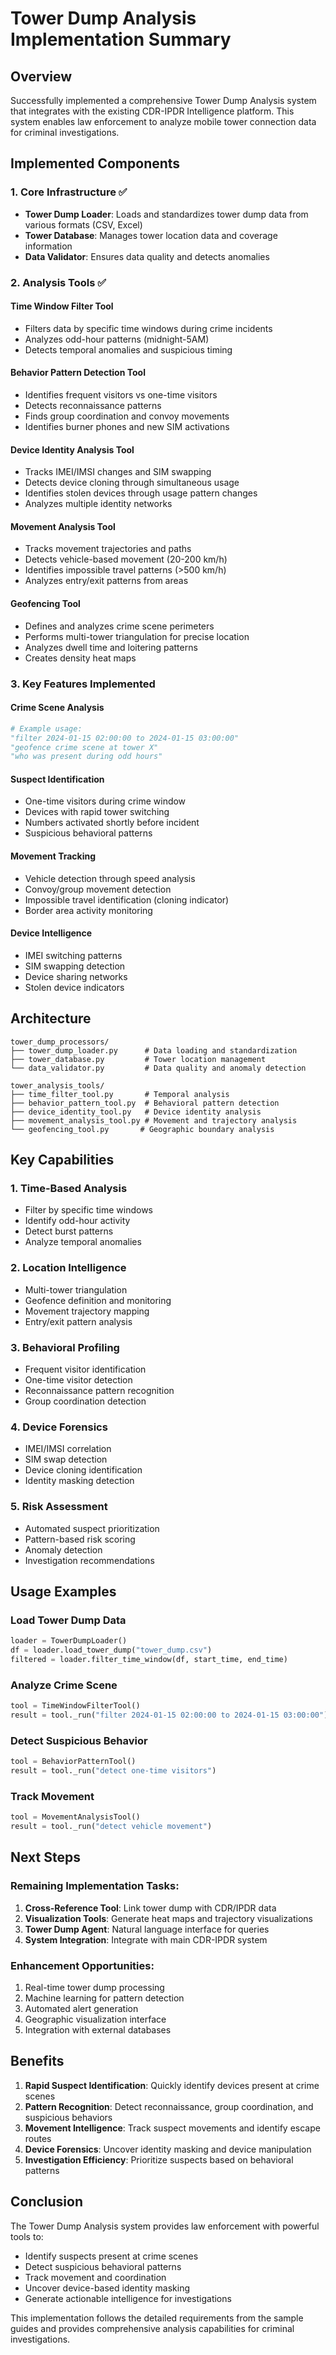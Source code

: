 # Tower Dump Analysis Implementation Summary

## Overview
Successfully implemented a comprehensive Tower Dump Analysis system that integrates with the existing CDR-IPDR Intelligence platform. This system enables law enforcement to analyze mobile tower connection data for criminal investigations.

## Implemented Components

### 1. **Core Infrastructure** ✅
- **Tower Dump Loader**: Loads and standardizes tower dump data from various formats (CSV, Excel)
- **Tower Database**: Manages tower location data and coverage information
- **Data Validator**: Ensures data quality and detects anomalies

### 2. **Analysis Tools** ✅

#### **Time Window Filter Tool**
- Filters data by specific time windows during crime incidents
- Analyzes odd-hour patterns (midnight-5AM)
- Detects temporal anomalies and suspicious timing

#### **Behavior Pattern Detection Tool**
- Identifies frequent visitors vs one-time visitors
- Detects reconnaissance patterns
- Finds group coordination and convoy movements
- Identifies burner phones and new SIM activations

#### **Device Identity Analysis Tool**
- Tracks IMEI/IMSI changes and SIM swapping
- Detects device cloning through simultaneous usage
- Identifies stolen devices through usage pattern changes
- Analyzes multiple identity networks

#### **Movement Analysis Tool**
- Tracks movement trajectories and paths
- Detects vehicle-based movement (20-200 km/h)
- Identifies impossible travel patterns (>500 km/h)
- Analyzes entry/exit patterns from areas

#### **Geofencing Tool**
- Defines and analyzes crime scene perimeters
- Performs multi-tower triangulation for precise location
- Analyzes dwell time and loitering patterns
- Creates density heat maps

### 3. **Key Features Implemented**

#### **Crime Scene Analysis**
```python
# Example usage:
"filter 2024-01-15 02:00:00 to 2024-01-15 03:00:00"
"geofence crime scene at tower X"
"who was present during odd hours"
```

#### **Suspect Identification**
- One-time visitors during crime window
- Devices with rapid tower switching
- Numbers activated shortly before incident
- Suspicious behavioral patterns

#### **Movement Tracking**
- Vehicle detection through speed analysis
- Convoy/group movement detection
- Impossible travel identification (cloning indicator)
- Border area activity monitoring

#### **Device Intelligence**
- IMEI switching patterns
- SIM swapping detection
- Device sharing networks
- Stolen device indicators

## Architecture

```
tower_dump_processors/
├── tower_dump_loader.py      # Data loading and standardization
├── tower_database.py         # Tower location management
└── data_validator.py         # Data quality and anomaly detection

tower_analysis_tools/
├── time_filter_tool.py       # Temporal analysis
├── behavior_pattern_tool.py  # Behavioral pattern detection
├── device_identity_tool.py   # Device identity analysis
├── movement_analysis_tool.py # Movement and trajectory analysis
└── geofencing_tool.py       # Geographic boundary analysis
```

## Key Capabilities

### 1. **Time-Based Analysis**
- Filter by specific time windows
- Identify odd-hour activity
- Detect burst patterns
- Analyze temporal anomalies

### 2. **Location Intelligence**
- Multi-tower triangulation
- Geofence definition and monitoring
- Movement trajectory mapping
- Entry/exit pattern analysis

### 3. **Behavioral Profiling**
- Frequent visitor identification
- One-time visitor detection
- Reconnaissance pattern recognition
- Group coordination detection

### 4. **Device Forensics**
- IMEI/IMSI correlation
- SIM swap detection
- Device cloning identification
- Identity masking detection

### 5. **Risk Assessment**
- Automated suspect prioritization
- Pattern-based risk scoring
- Anomaly detection
- Investigation recommendations

## Usage Examples

### Load Tower Dump Data
```python
loader = TowerDumpLoader()
df = loader.load_tower_dump("tower_dump.csv")
filtered = loader.filter_time_window(df, start_time, end_time)
```

### Analyze Crime Scene
```python
tool = TimeWindowFilterTool()
result = tool._run("filter 2024-01-15 02:00:00 to 2024-01-15 03:00:00")
```

### Detect Suspicious Behavior
```python
tool = BehaviorPatternTool()
result = tool._run("detect one-time visitors")
```

### Track Movement
```python
tool = MovementAnalysisTool()
result = tool._run("detect vehicle movement")
```

## Next Steps

### Remaining Implementation Tasks:
1. **Cross-Reference Tool**: Link tower dump with CDR/IPDR data
2. **Visualization Tools**: Generate heat maps and trajectory visualizations
3. **Tower Dump Agent**: Natural language interface for queries
4. **System Integration**: Integrate with main CDR-IPDR system

### Enhancement Opportunities:
1. Real-time tower dump processing
2. Machine learning for pattern detection
3. Automated alert generation
4. Geographic visualization interface
5. Integration with external databases

## Benefits

1. **Rapid Suspect Identification**: Quickly identify devices present at crime scenes
2. **Pattern Recognition**: Detect reconnaissance, group coordination, and suspicious behaviors
3. **Movement Intelligence**: Track suspect movements and identify escape routes
4. **Device Forensics**: Uncover identity masking and device manipulation
5. **Investigation Efficiency**: Prioritize suspects based on behavioral patterns

## Conclusion

The Tower Dump Analysis system provides law enforcement with powerful tools to:
- Identify suspects present at crime scenes
- Detect suspicious behavioral patterns
- Track movement and coordination
- Uncover device-based identity masking
- Generate actionable intelligence for investigations

This implementation follows the detailed requirements from the sample guides and provides comprehensive analysis capabilities for criminal investigations.